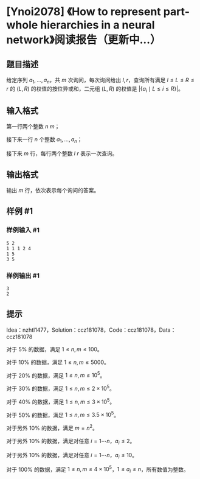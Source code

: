 # [Ynoi2078] 《How to represent part-whole hierarchies in a neural network》阅读报告（更新中...）

## 题目描述

给定序列 $a_1,\dots,a_n$，共 $m$ 次询问，每次询问给出 $l,r$，查询所有满足 $l\le L\le R\le r$ 的 $(L,R)$ 的权值的按位异或和，二元组 $(L,R)$ 的权值是 $|\{a_i\mid L\le i\le R\}|$。

## 输入格式

第一行两个整数 $n\ m$；

接下来一行 $n$ 个整数 $a_1,\dots,a_n$；

接下来 $m$ 行，每行两个整数 $l\ r$ 表示一次查询。

## 输出格式

输出 $m$ 行，依次表示每个询问的答案。

## 样例 #1

### 样例输入 #1
```
5 2
1 1 1 2 4
1 5
3 5
```

### 样例输出 #1

```
3
2
```

## 提示

Idea：nzhtl1477，Solution：ccz181078，Code：ccz181078，Data：ccz181078

对于 $5\%$ 的数据，满足 $1\le n,m\le 100$。

对于 $10\%$ 的数据，满足 $1\le n,m\le 5000$。

对于 $20\%$ 的数据，满足 $1\le n,m\le 10^5$。

对于 $30\%$ 的数据，满足 $1\le n,m\le 2\times 10^5$。

对于 $40\%$ 的数据，满足 $1\le n,m\le 3\times 10^5$。

对于 $50\%$ 的数据，满足 $1\le n,m\le 3.5\times 10^5$。

对于另外 $10\%$ 的数据，满足 $m=n^2$。

对于另外 $10\%$ 的数据，满足对任意 $i=1\cdots n$，$a_i\le 2$。

对于另外 $10\%$ 的数据，满足对任意 $i=1\cdots n$，$a_i\le 10$。

对于 $100\%$ 的数据，满足 $1\le n,m\le 4\times 10^5$，$1\le a_i\le n$，所有数值为整数。

